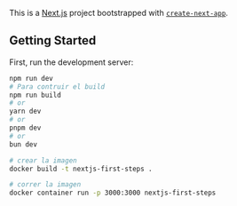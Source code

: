 This is a [Next.js](https://nextjs.org/) project bootstrapped with [`create-next-app`](https://github.com/vercel/next.js/tree/canary/packages/create-next-app).

## Getting Started

First, run the development server:

```bash
npm run dev
# Para contruir el build
npm run build
# or
yarn dev
# or
pnpm dev
# or
bun dev
```

```bash docker
# crear la imagen
docker build -t nextjs-first-steps . 

# correr la imagen
docker container run -p 3000:3000 nextjs-first-steps


```

